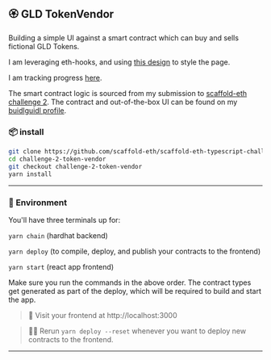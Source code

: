 
## 🏵 GLD TokenVendor
Building a simple UI against a smart contract which can buy and sells fictional GLD Tokens. 

I am leveraging eth-hooks, and using [this design](https://www.figma.com/file/KXrIvKLSGnH3AfIzFIJvu6/GLD-Token-Vendor?node-id=0%3A1) to style the page.

I am tracking progress [here](https://github.com/elenamik/gld-vendor-ui/projects/1).

The smart contract logic is sourced from my submission to [scaffold-eth challenge 2](https://speedrunethereum.com/challenge/token-vendor).
The contract and out-of-the-box UI can be found on my [buidlguidl profile](https://buidlguidl.com/builders/0x74503D89E994e5e6FE44Ba3BBD09e048F0185403).

### 📦 install 

```bash
git clone https://github.com/scaffold-eth/scaffold-eth-typescript-challenges.git challenge-2-token-vendor
cd challenge-2-token-vendor
git checkout challenge-2-token-vendor
yarn install
```
---

### 🔭 Environment 

You'll have three terminals up for:

`yarn chain` (hardhat backend)

`yarn deploy` (to compile, deploy, and publish your contracts to the frontend)

`yarn start` (react app frontend)

Make sure you run the commands in the above order. The contract types get generated as part of the deploy, which will be required to build and start the app.

> 👀 Visit your frontend at http://localhost:3000

> 👩‍💻 Rerun `yarn deploy --reset` whenever you want to deploy new contracts to the frontend.

---
